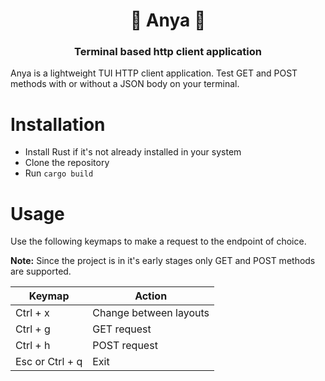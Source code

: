 <div align="center">
    <h1>🍱 Anya 🍱</h1>
    <h3> Terminal based http client application </h3>
</div>

Anya is a lightweight TUI HTTP client application. Test GET and POST methods with or without a JSON body on your terminal.

# Installation

- Install Rust if it's not already installed in your system
- Clone the repository
- Run `cargo build`

# Usage

Use the following keymaps to make a request to the endpoint of choice.

<b>Note:</b> Since the project is in it's early stages only GET and POST methods are supported.

| Keymap | Action |
------|------
| Ctrl + x | Change between layouts
| Ctrl + g | GET request
| Ctrl + h | POST request
| Esc or Ctrl + q | Exit

